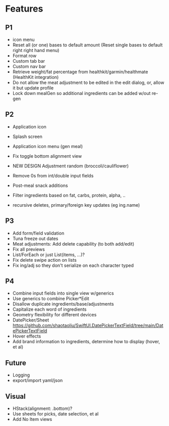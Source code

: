 # Features

## P1

- icon menu
- Reset all (or one) bases to default amount (Reset single bases to default right right hand menu)
- Format row
- Custom tab bar
- Custom nav bar
- Retrieve weight/fat percentage from healthkit/garmin/healthmate (HealthKit integration)
- Do not allow the meat adjustment to be edited in the edit dialog, or, allow it but update profile
- Lock down mealGen so additional ingredients can be added w/out re-gen


## P2
- Application icon
- Splash screen
- Application icon menu (gen meal)
- Fix toggle bottom alignment view

- NEW DESIGN Adjustment random (broccoli/cauliflower)
- Remove 0s from int/double input fields
- Post-meal snack additions
- Filter ingredients based on fat, carbs, protein, alpha, ..
- recursive deletes, primary/foreign key updates (eg ing.name)


## P3
- Add form/field validation
- Tuna freeze out dates
- Meat adjustments: Add delete capability (to both add/edit)
- Fix all previews
- List/ForEach or just List(items, ...)?
- Fix delete swipe action on lists
- Fix ing/adj so they don't serialize on each character typed


## P4
- Combine input fields into single view w/generics
- Use generics to combine Picker*Edit
- Disallow duplicate ingredients/base/adjustments
- Capitalize each word of ingredients
- Geometry flexibility for different devices
- DatePicker/Sheet https://github.com/shaotaoliu/SwiftUI.DatePickerTextField/tree/main/DatePickerTextField
- Hover effects
- Add brand information to ingredients, determine how to display (hover, et al)

## Future
- Logging
- export/import yaml/json


## Visual

- HStack(alignment: .bottom)?
- Use sheets for picks, date selection, et al
- Add No Item views

